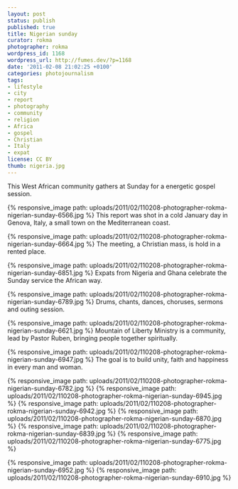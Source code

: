 ```yaml
---
layout: post
status: publish
published: true
title: Nigerian sunday
curator: rokma
photographer: rokma
wordpress_id: 1168
wordpress_url: http://fumes.dev/?p=1168
date: '2011-02-08 21:02:25 +0100'
categories: photojournalism
tags:
- lifestyle
- city
- report
- photography
- community
- religion
- Africa
- gospel
- Christian
- Italy
- expat
license: CC BY
thumb: nigeria.jpg
---
```


This West African community gathers at Sunday for a energetic gospel session. 

{% responsive_image path: uploads/2011/02/110208-photographer-rokma-nigerian-sunday-6566.jpg %}
This report was shot in a cold January day in Genova, Italy, a small town on the Mediterranean coast. 

{% responsive_image path: uploads/2011/02/110208-photographer-rokma-nigerian-sunday-6664.jpg %} 
The meeting, a Christian mass, is hold in a rented place. 

{% responsive_image path: uploads/2011/02/110208-photographer-rokma-nigerian-sunday-6851.jpg %}
Expats from Nigeria and Ghana celebrate the Sunday service the African way. 

{% responsive_image path: uploads/2011/02/110208-photographer-rokma-nigerian-sunday-6789.jpg %} 
Drums, chants, dances, choruses, sermons and outing session. 



{% responsive_image path: uploads/2011/02/110208-photographer-rokma-nigerian-sunday-6621.jpg %}
 Mountain of Liberty Ministry is a community, lead by Pastor Ruben, bringing people together spiritually.

{% responsive_image path: uploads/2011/02/110208-photographer-rokma-nigerian-sunday-6947.jpg %} 
The goal is to build unity, faith and happiness in every man and woman. 


{% responsive_image path: uploads/2011/02/110208-photographer-rokma-nigerian-sunday-6782.jpg %}
{% responsive_image path: uploads/2011/02/110208-photographer-rokma-nigerian-sunday-6945.jpg %} 
{% responsive_image path: uploads/2011/02/110208-photographer-rokma-nigerian-sunday-6942.jpg %} 
{% responsive_image path: uploads/2011/02/110208-photographer-rokma-nigerian-sunday-6870.jpg %}
{% responsive_image path: uploads/2011/02/110208-photographer-rokma-nigerian-sunday-6839.jpg %}
{% responsive_image path: uploads/2011/02/110208-photographer-rokma-nigerian-sunday-6775.jpg %}

{% responsive_image path: uploads/2011/02/110208-photographer-rokma-nigerian-sunday-6952.jpg %}
{% responsive_image path: uploads/2011/02/110208-photographer-rokma-nigerian-sunday-6910.jpg %} 


